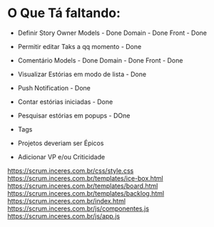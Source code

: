 # O Que Tá faltando:

* Definir Story Owner
    Models - Done
    Domain - Done
    Front - Done
* Permitir editar Taks a qq momento - Done
* Comentário
    Models - Done
    Domain - Done
    Front - Done
* Visualizar Estórias em modo de lista - Done
* Push Notification - Done
* Contar estórias iniciadas - Done
* Pesquisar estórias em popups - DOne

* Tags
* Projetos deveriam ser Épicos
* Adicionar VP e/ou Criticidade


https://scrum.inceres.com.br/css/style.css
https://scrum.inceres.com.br/templates/ice-box.html
https://scrum.inceres.com.br/templates/board.html
https://scrum.inceres.com.br/templates/backlog.html
https://scrum.inceres.com.br/index.html
https://scrum.inceres.com.br/js/componentes.js
https://scrum.inceres.com.br/js/app.js